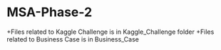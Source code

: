 # MSA-Phase-2
  +Files related to Kaggle Challenge is in Kaggle_Challenge folder
  +Files related to Business Case is in Business_Case
